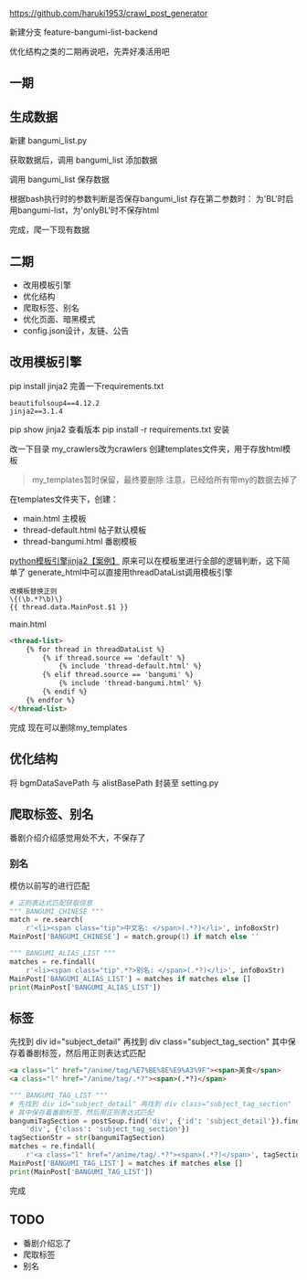 https://github.com/haruki1953/crawl_post_generator

新建分支 
feature-bangumi-list-backend

优化结构之类的二期再说吧，先弄好凑活用吧

## 一期
## 生成数据
新建 bangumi_list.py

获取数据后，调用 bangumi_list 添加数据

调用 bangumi_list 保存数据

根据bash执行时的参数判断是否保存bangumi_list
存在第二参数时：
为'BL'时启用bangumi-list，为'onlyBL'时不保存html

完成，爬一下现有数据


## 二期
- 改用模板引擎
- 优化结构
- 爬取标签、别名
- 优化页面、暗黑模式
- config.json设计，友链、公告


## 改用模板引擎
pip install jinja2
完善一下requirements.txt
```
beautifulsoup4==4.12.2
jinja2==3.1.4
```
pip show jinja2 查看版本
pip install -r requirements.txt 安装

改一下目录
my_crawlers改为crawlers
创建templates文件夹，用于存放html模板
> my_templates暂时保留，最终要删除
> 注意，已经给所有带my的数据去掉了

在templates文件夹下，创建：
- main.html 主模板
- thread-default.html 帖子默认模板
- thread-bangumi.html 番剧模板

[python模板引擎jinja2【案例】](笔记/python模板引擎jinja2.md#案例)
原来可以在模板里进行全部的逻辑判断，这下简单了
generate_html中可以直接用threadDataList调用模板引擎

```
改模板替换正则
\{(\b.*?\b)\}
{{ thread.data.MainPost.$1 }}
```

main.html
```html
<thread-list>
    {% for thread in threadDataList %}
        {% if thread.source == 'default' %}
            {% include 'thread-default.html' %}
        {% elif thread.source == 'bangumi' %}
            {% include 'thread-bangumi.html' %}
        {% endif %}
    {% endfor %}
</thread-list>
```

完成
现在可以删除my_templates

## 优化结构
将 bgmDataSavePath 与 alistBasePath 封装至 setting.py

## 爬取标签、别名
番剧介绍介绍感觉用处不大，不保存了
### 别名
模仿以前写的进行匹配
```python
# 正则表达式匹配获取信息
""" BANGUMI_CHINESE """
match = re.search(
	r'<li><span class="tip">中文名: </span>(.*?)</li>', infoBoxStr)
MainPost['BANGUMI_CHINESE'] = match.group(1) if match else ''

""" BANGUMI_ALIAS_LIST """
matches = re.findall(
	r'<li><span class="tip".*?>别名: </span>(.*?)</li>', infoBoxStr)
MainPost['BANGUMI_ALIAS_LIST'] = matches if matches else []
print(MainPost['BANGUMI_ALIAS_LIST'])
```

## 标签
先找到 div id="subject_detail" 再找到 div class="subject_tag_section" 其中保存着番剧标签，然后用正则表达式匹配
```html
<a class="l" href="/anime/tag/%E7%BE%8E%E9%A3%9F"><span>美食</span>
<a class="l" href="/anime/tag/.*?"><span>(.*?)</span>
```
```python
""" BANGUMI_TAG_LIST """
# 先找到 div id="subject_detail" 再找到 div class="subject_tag_section"
# 其中保存着番剧标签，然后用正则表达式匹配
bangumiTagSection = postSoup.find('div', {'id': 'subject_detail'}).find(
    'div', {'class': 'subject_tag_section'})
tagSectionStr = str(bangumiTagSection)
matches = re.findall(
    r'<a class="l" href="/anime/tag/.*?"><span>(.*?)</span>', tagSectionStr)
MainPost['BANGUMI_TAG_LIST'] = matches if matches else []
print(MainPost['BANGUMI_TAG_LIST'])
```
完成


## TODO
- 番剧介绍忘了
- 爬取标签
- 别名



